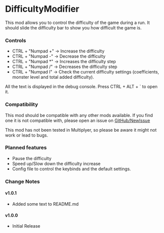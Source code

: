 # DifficultyModifier
This mod allows you to control the difficulty of the game during a run.
It should slide the difficulty bar to show you how difficult the game is.

### Controls
  - CTRL + "Numpad +" -> Increase the difficulty
  - CTRL + "Numpad -" -> Decrease the difficulty
  - CTRL + "Numpad *" -> Increases the difficulty step
  - CTRL + "Numpad /" -> Decreases the difficulty step
  - CTRL + "Numpad I" -> Check the current difficulty settings (coefficients, monster level and total added difficulty).

All the text is displayed in the debug console. Press CTRL + ALT + ` to open it.

### Compatibility
This mod should be compatible with any other mods available. If you find one it is not compatible with, please open an issue on [GitHub/NewIssue](https://github.com/Elzheiz/ror2-difficulty-modifier/issues/new)

This mod has not been tested in Multiplyer, so please be aware it might not work or lead to bugs.

### Planned features

  - Pause the difficulty
  - Speed up/Slow down the difficulty increase
  - Config file to control the keybinds and the default settings.

### Change Notes

#### v1.0.1
  - Added some text to README.md
#### v1.0.0 
  - Initial Release